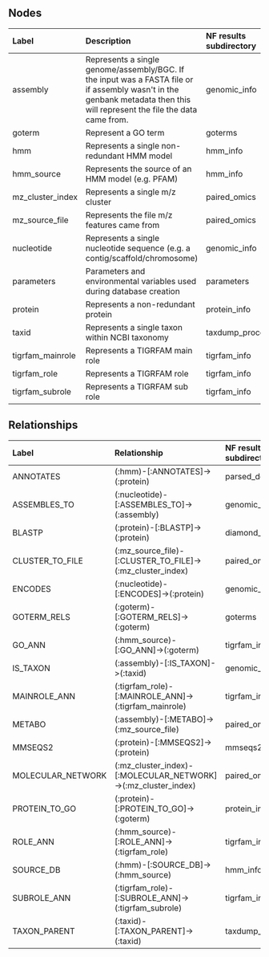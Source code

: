 ## Nodes

|      Label       |                                                                                Description                                                                                 | NF results subdirectory |       Neo4j header file       |
|:---------------- |:-------------------------------------------------------------------------------------------------------------------------------------------------------------------------- |:----------------------- |:----------------------------- |
|     assembly     | Represents a single genome/assembly/BGC. If the input was a FASTA file or if assembly wasn't in the genbank metadata then this will represent the file the data came from. |       genomic_info      |        assembly.header        |
|      goterm      |                                                                            Represent a GO term                                                                             |         goterms         |         goterms.header        |
|       hmm        |                                                                Represents a single non-redundant HMM model                                                                 |         hmm_info        |      sg_hmm_nodes.header      |
|    hmm_source    |                                                             Represents the source of an HMM model (e.g. PFAM)                                                              |         hmm_info        |       hmm_source.header       |
| mz_cluster_index |                                                                      Represents a single m/z cluster                                                                       |       paired_omics      | mz_cluster_index_nodes.header |
|  mz_source_file  |                                                                 Represents the file m/z features came from                                                                 |       paired_omics      |     mz_source_file.header     |
|    nucleotide    |                                                Represents a single nucleotide sequence (e.g. a contig/scaffold/chromosome)                                                 |       genomic_info      |          locus.header         |
|    parameters    |                                                    Parameters and environmental variables used during database creation                                                    |        parameters       |       parameters.header       |
|     protein      |                                                                     Represents a non-redundant protein                                                                     |       protein_info      |       protein_ids.header      |
|      taxid       |                                                               Represents a single taxon within NCBI taxonomy                                                               |     taxdump_process     |          taxid.header         |
| tigrfam_mainrole |                                                                       Represents a TIGRFAM main role                                                                       |       tigrfam_info      |    tigrfam_mainrole.header    |
|   tigrfam_role   |                                                                         Represents a TIGRFAM role                                                                          |       tigrfam_info      |      tigrfam_role.header      |
| tigrfam_subrole  |                                                                       Represents a TIGRFAM sub role                                                                        |       tigrfam_info      |     tigrfam_subrole.header    |

## Relationships

|       Label       |                          Relationship                         | NF results subdirectory |        Neo4j header file        |
|:----------------- |:------------------------------------------------------------- |:----------------------- |:------------------------------- |
|     ANNOTATES     |                (:hmm)-[:ANNOTATES]->(:protein)                |     parsed_domtblout    |   protein_to_hmm_header.header  |
|    ASSEMBLES_TO   |           (:nucleotide)-[:ASSEMBLES_TO]->(:assembly)          |       genomic_info      |     assembly_to_locus.header    |
|       BLASTP      |                (:protein)-[:BLASTP]->(:protein)               |      diamond_blastp     |          blastp.header          |
|  CLUSTER_TO_FILE  |   (:mz_source_file)-[:CLUSTER_TO_FILE]->(:mz_cluster_index)   |       paired_omics      |  cluster_to_source_file.header  |
|      ENCODES      |              (:nucleotide)-[:ENCODES]->(:protein)             |       genomic_info      |     locus_to_protein.header     |
|    GOTERM_RELS    |              (:goterm)-[:GOTERM_RELS]->(:goterm)              |         goterms         |         go_to_go.header         |
|       GO_ANN      |               (:hmm_source)-[:GO_ANN]->(:goterm)              |       tigrfam_info      |       tigrfam_to_go.header      |
|      IS_TAXON     |               (:assembly)-[:IS_TAXON]->(:taxid)               |       genomic_info      |     assembly_to_taxid.header    |
|    MAINROLE_ANN   |      (:tigrfam_role)-[:MAINROLE_ANN]->(:tigrfam_mainrole)     |       tigrfam_info      |  tigrfamrole_to_mainrole.header |
|       METABO      |            (:assembly)-[:METABO]->(:mz_source_file)           |       paired_omics      |    assembly_to_mz_file.header   |
|      MMSEQS2      |               (:protein)-[:MMSEQS2]->(:protein)               |     mmseqs2_cluster     |          mmseqs2.header         |
| MOLECULAR_NETWORK | (:mz_cluster_index)-[:MOLECULAR_NETWORK]->(:mz_cluster_index) |       paired_omics      |     molecular_network.header    |
|   PROTEIN_TO_GO   |             (:protein)-[:PROTEIN_TO_GO]->(:goterm)            |       protein_info      |       protein_to_go.header      |
|      ROLE_ANN     |           (:hmm_source)-[:ROLE_ANN]->(:tigrfam_role)          |       tigrfam_info      |      tigrfam_to_role.header     |
|     SOURCE_DB     |               (:hmm)-[:SOURCE_DB]->(:hmm_source)              |         hmm_info        | hmm_source_relationships.header |
|    SUBROLE_ANN    |       (:tigrfam_role)-[:SUBROLE_ANN]->(:tigrfam_subrole)      |       tigrfam_info      |  tigrfamrole_to_subrole.header  |
|    TAXON_PARENT   |               (:taxid)-[:TAXON_PARENT]->(:taxid)              |     taxdump_process     |      taxid_to_taxid.header      |
